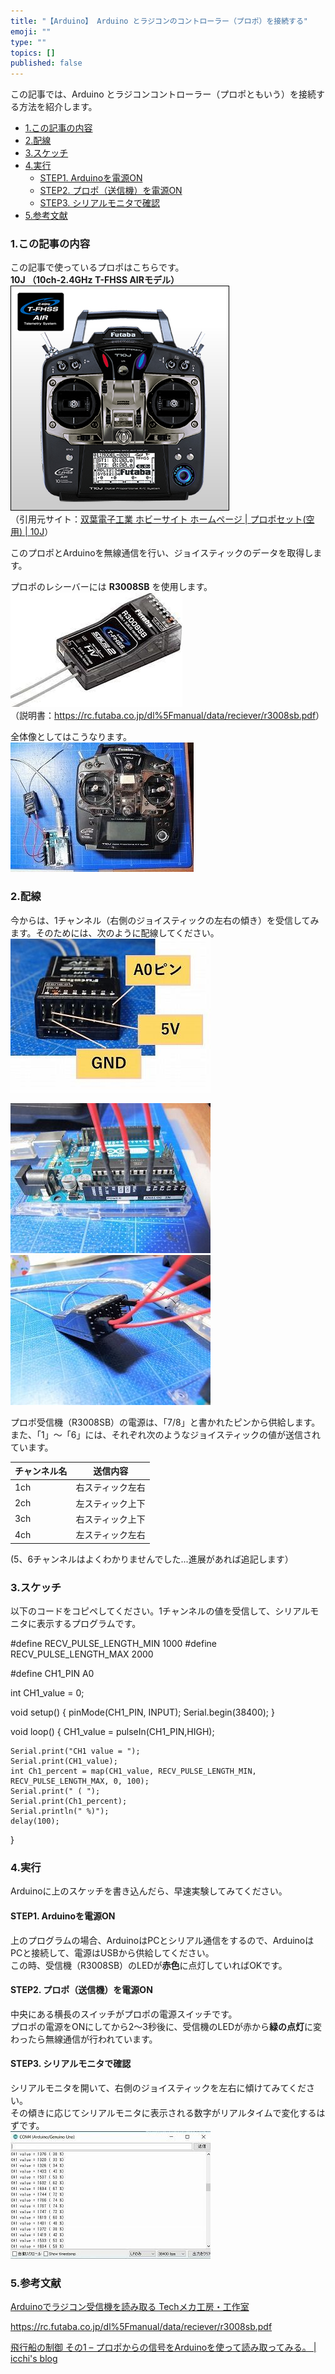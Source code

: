 ```yaml
---
title: "【Arduino】 Arduino とラジコンのコントローラー（プロポ）を接続する"
emoji: ""
type: ""
topics: []
published: false
---
```


この記事では、Arduino とラジコンコントローラー（プロポともいう）を接続する方法を紹介します。

* [1.この記事の内容](#1この記事の内容)
* [2.配線](#2配線)
* [3.スケッチ](#3スケッチ)
* [4.実行](#4実行)  
   * [STEP1\. Arduinoを電源ON](#STEP1-Arduinoを電源ON)  
   * [STEP2\. プロポ（送信機）を電源ON](#STEP2-プロポ送信機を電源ON)  
   * [STEP3\. シリアルモニタで確認](#STEP3-シリアルモニタで確認)
* [5.参考文献](#5参考文献)

### 1.この記事の内容

この記事で使っているプロポはこちらです。  
**10J （10ch-2.4GHz T-FHSS AIRモデル）**  
![f:id:pythonjacascript:20181019050412p:plain:h300](/images/ppythonjacascript2018101920181019050412.png "f:id:pythonjacascript:20181019050412p:plain:h300")  
（引用元サイト：[双葉電子工業 ホビーサイト ホームページ | プロポセット(空用) | 10J](https://www.rc.futaba.co.jp/propo/air/10j.html)）

このプロポとArduinoを無線通信を行い、ジョイスティックのデータを取得します。

プロポのレシーバーには **R3008SB** を使用します。  
![f:id:pythonjacascript:20181019050718j:plain](/images/ppythonjacascript2018101920181019050718.jpg "f:id:pythonjacascript:20181019050718j:plain")  
（説明書：<https://rc.futaba.co.jp/dl%5Fmanual/data/reciever/r3008sb.pdf>）
  
  
全体像としてはこうなります。  
![f:id:pythonjacascript:20181019050950j:plain](/images/ppythonjacascript2018101920181019050950.jpg "f:id:pythonjacascript:20181019050950j:plain")
  
  
### 2.配線

今からは、1チャンネル（右側のジョイスティックの左右の傾き）を受信してみます。そのためには、次のように配線してください。  
![f:id:pythonjacascript:20181019051444j:plain](/images/ppythonjacascript2018101920181019051444.jpg "f:id:pythonjacascript:20181019051444j:plain")

![f:id:pythonjacascript:20181019051619j:plain](/images/ppythonjacascript2018101920181019051619.jpg "f:id:pythonjacascript:20181019051619j:plain")![f:id:pythonjacascript:20181019051626j:plain](/images/ppythonjacascript2018101920181019051626.jpg "f:id:pythonjacascript:20181019051626j:plain")

  
プロポ受信機（R3008SB）の電源は、「7/8」と書かれたピンから供給します。また、「1」～「6」には、それぞれ次のようなジョイスティックの値が送信されています。

| チャンネル名 | 送信内容     |
| ------ | -------- |
| 1ch    | 右スティック左右 |
| 2ch    | 左スティック上下 |
| 3ch    | 右スティック上下 |
| 4ch    | 左スティック左右 |

  
(5、6チャンネルはよくわかりませんでした...進展があれば追記します）  
  
  
### 3.スケッチ

以下のコードをコピペしてください。1チャンネルの値を受信して、シリアルモニタに表示するプログラムです。

#define RECV_PULSE_LENGTH_MIN  1000
#define RECV_PULSE_LENGTH_MAX 2000

#define CH1_PIN A0

int CH1_value = 0;

void setup() {
  pinMode(CH1_PIN, INPUT);
  Serial.begin(38400); 
}

void loop() {
    CH1_value = pulseIn(CH1_PIN,HIGH);
    
    Serial.print("CH1 value = ");
    Serial.print(CH1_value);
    int Ch1_percent = map(CH1_value, RECV_PULSE_LENGTH_MIN, RECV_PULSE_LENGTH_MAX, 0, 100);
    Serial.print(" ( ");
    Serial.print(Ch1_percent);
    Serial.println(" %)"); 
    delay(100); 
}

### 4.実行

Arduinoに上のスケッチを書き込んだら、早速実験してみてください。

#### STEP1\. Arduinoを電源ON

上のプログラムの場合、ArduinoはPCとシリアル通信をするので、ArduinoはPCと接続して、電源はUSBから供給してください。  
この時、受信機（R3008SB）のLEDが**赤色**に点灯していればOKです。  
  
#### STEP2\. プロポ（送信機）を電源ON

中央にある横長のスイッチがプロポの電源スイッチです。  
プロポの電源をONにしてから2～3秒後に、受信機のLEDが赤から**緑の点灯**に変わったら無線通信が行われています。  
  
#### STEP3\. シリアルモニタで確認

シリアルモニタを開いて、右側のジョイスティックを左右に傾けてみてください。  
その傾きに応じてシリアルモニタに表示される数字がリアルタイムで変化するはずです。  
![f:id:pythonjacascript:20181019053002j:plain](/images/ppythonjacascript2018101920181019053002.jpg "f:id:pythonjacascript:20181019053002j:plain")

### 5.参考文献

[Arduinoでラジコン受信機を読み取る Techメカ工房・工作室](http://robokosaku.blog115.fc2.com/blog-entry-1093.html)

<https://rc.futaba.co.jp/dl%5Fmanual/data/reciever/r3008sb.pdf>

[飛行船の制御 その1 – プロポからの信号をArduinoを使って読み取ってみる。 | icchi's blog](https://blog.icchi.me/transmitter-arduino-1/)